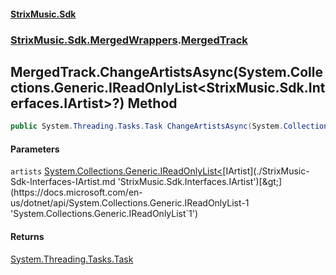 #### [StrixMusic.Sdk](./index.md 'index')
### [StrixMusic.Sdk.MergedWrappers](./StrixMusic-Sdk-MergedWrappers.md 'StrixMusic.Sdk.MergedWrappers').[MergedTrack](./StrixMusic-Sdk-MergedWrappers-MergedTrack.md 'StrixMusic.Sdk.MergedWrappers.MergedTrack')
## MergedTrack.ChangeArtistsAsync(System.Collections.Generic.IReadOnlyList&lt;StrixMusic.Sdk.Interfaces.IArtist&gt;?) Method
```csharp
public System.Threading.Tasks.Task ChangeArtistsAsync(System.Collections.Generic.IReadOnlyList<StrixMusic.Sdk.Interfaces.IArtist>? artists);
```
#### Parameters
<a name='StrixMusic-Sdk-MergedWrappers-MergedTrack-ChangeArtistsAsync(System-Collections-Generic-IReadOnlyList-StrixMusic-Sdk-Interfaces-IArtist--)-artists'></a>
`artists` [System.Collections.Generic.IReadOnlyList&lt;](https://docs.microsoft.com/en-us/dotnet/api/System.Collections.Generic.IReadOnlyList-1 'System.Collections.Generic.IReadOnlyList`1')[IArtist](./StrixMusic-Sdk-Interfaces-IArtist.md 'StrixMusic.Sdk.Interfaces.IArtist')[&gt;](https://docs.microsoft.com/en-us/dotnet/api/System.Collections.Generic.IReadOnlyList-1 'System.Collections.Generic.IReadOnlyList`1')  
  
#### Returns
[System.Threading.Tasks.Task](https://docs.microsoft.com/en-us/dotnet/api/System.Threading.Tasks.Task 'System.Threading.Tasks.Task')  
